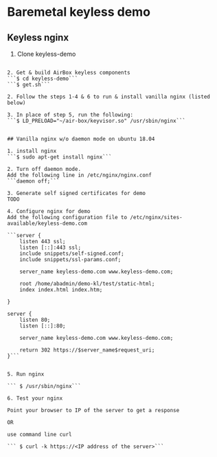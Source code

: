 # Baremetal keyless demo

## Keyless nginx 
1. Clone keyless-demo
```git clone https://github.com/air-box/keyless-demo.git"

2. Get & build AirBox keyless components
```$ cd keyless-demo```
```$ get.sh```

2. Follow the steps 1-4 & 6 to run & install vanilla nginx (listed below)

3. In place of step 5, run the following:
```$ LD_PRELOAD="~/air-box/keyvisor.so" /usr/sbin/nginx```


## Vanilla nginx w/o daemon mode on ubuntu 18.04 

1. install nginx
```$ sudo apt-get install nginx```

2. Turn off daemon mode. 
Add the following line in /etc/nginx/nginx.conf
```daemon off;```

3. Generate self signed certificates for demo
TODO

4. Configure nginx for demo
Add the following configuration file to /etc/nginx/sites-available/keyless-demo.com

```server {
    listen 443 ssl;
    listen [::]:443 ssl;
    include snippets/self-signed.conf;
    include snippets/ssl-params.conf;

    server_name keyless-demo.com www.keyless-demo.com;

    root /home/abadmin/demo-kl/test/static-html;
    index index.html index.htm;

}

server {
    listen 80;
    listen [::]:80;

    server_name keyless-demo.com www.keyless-demo.com;

    return 302 https://$server_name$request_uri;
}```


5. Run nginx

``` $ /usr/sbin/nginx```

6. Test your nginx 

Point your browser to IP of the server to get a response

OR

use command line curl

``` $ curl -k https://<IP address of the server>```

